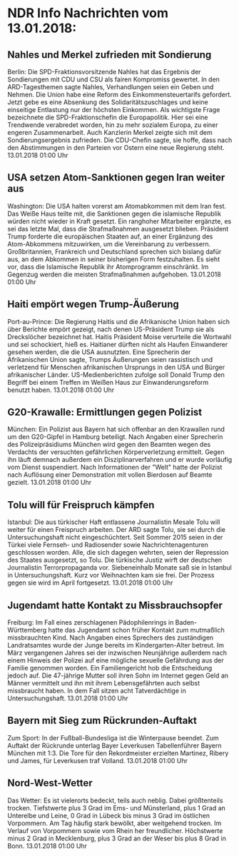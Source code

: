 # NDR Info Nachrichten vom 13.01.2018:


## Nahles und Merkel zufrieden mit Sondierung
Berlin: Die SPD-Fraktionsvorsitzende Nahles hat das Ergebnis der Sondierungen mit CDU und CSU als fairen Kompromiss gewertet. In den ARD-Tagesthemen sagte Nahles, Verhandlungen seien ein Geben und Nehmen. Die Union habe eine Reform des Einkommensteuertarifs gefordert. Jetzt gebe es eine Absenkung des Solidaritätszuschlages und keine einseitige Entlastung nur der höchsten Einkommen. Als wichtigste Frage bezeichnete die SPD-Fraktionschefin die Europapolitik. Hier sei eine Trendwende verabredet worden, hin zu mehr sozialem Europa, zu einer engeren Zusammenarbeit. Auch Kanzlerin Merkel zeigte sich mit dem Sondierungsergebnis zufrieden. Die CDU-Chefin sagte, sie hoffe, dass nach den Abstimmungen in den Parteien vor Ostern eine neue Regierung steht. 13.01.2018 01:00 Uhr 

## USA setzen Atom-Sanktionen gegen Iran weiter aus
Washington: Die USA halten vorerst am Atomabkommen mit dem Iran fest. Das Weiße Haus teilte mit, die Sanktionen gegen die islamische Republik würden nicht wieder in Kraft gesetzt. Ein ranghoher Mitarbeiter ergänzte, es sei das letzte Mal, dass die Strafmaßnahmen ausgesetzt blieben. Präsident Trump forderte die europäischen Staaten auf, an einer Ergänzung des Atom-Abkommens mitzuwirken, um die Vereinbarung zu verbessern. Großbritannien, Frankreich und Deutschland sprechen sich bislang dafür aus, an dem Abkommen in seiner bisherigen Form festzuhalten. Es sieht vor, dass die Islamische Republik ihr Atomprogramm einschränkt. Im Gegenzug werden die meisten Strafmaßnahmen aufgehoben. 13.01.2018 01:00 Uhr 

## Haiti empört wegen Trump-Äußerung
Port-au-Prince: Die Regierung Haitis und die Afrikanische Union haben sich über Berichte empört gezeigt, nach denen US-Präsident Trump sie als Dreckslöcher bezeichnet hat. Haitis Präsident Moise verurteile die Wortwahl und sei schockiert, hieß es. Haitianer dürften nicht als Haufen Einwanderer gesehen werden, die die USA ausnutzten. Eine Sprecherin der Afrikanischen Union sagte, Trumps Äußerungen seien rassistisch und verletzend für Menschen afrikanischen Ursprungs in den USA und Bürger afrikanischer Länder. US-Medienberichten zufolge soll Donald Trump den Begriff bei einem Treffen im Weißen Haus zur Einwanderungsreform benutzt haben. 13.01.2018 01:00 Uhr 

## G20-Krawalle: Ermittlungen gegen Polizist
München:	Ein Polizist aus Bayern hat sich offenbar an den Krawallen rund um den G20-Gipfel in Hamburg beteiligt. Nach Angaben einer Sprecherin des Polizeipräsidiums München wird gegen den Beamten wegen des Verdachts der versuchten gefährlichen Körperverletzung ermittelt. Gegen ihn läuft demnach außerdem ein Disziplinarverfahren und er wurde vorläufig vom Dienst suspendiert. Nach Informationen der "Welt" hatte der Polizist nach Auflösung einer Demonstration mit vollen Bierdosen auf Beamte gezielt. 13.01.2018 01:00 Uhr 

## Tolu will für Freispruch kämpfen
Istanbul:	Die aus türkischer Haft entlassene Journalistin Mesale Tolu will weiter für einen Freispruch arbeiten. Der ARD sagte Tolu, sie sei durch die Untersuchungshaft nicht eingeschüchtert. Seit Sommer 2015 seien in der Türkei viele Fernseh- und Radiosender sowie Nachrichtenagenturen geschlossen worden. Alle, die sich dagegen wehrten, seien der Repression des Staates ausgesetzt, so Tolu. Die türkische Justiz wirft der deutschen Journalistin Terrorpropaganda vor. Siebeneinhalb Monate saß sie in Istanbul in Untersuchungshaft. Kurz vor Weihnachten kam sie frei. Der Prozess gegen sie wird im April fortgesetzt. 13.01.2018 01:00 Uhr 

## Jugendamt hatte Kontakt zu Missbrauchsopfer
Freiburg: Im Fall eines zerschlagenen Pädophilenrings in Baden-Württemberg hatte das Jugendamt schon früher Kontakt zum mutmaßlich missbrauchten Kind. Nach Angaben eines Sprechers des zuständigen Landratsamtes wurde der Junge bereits im Kindergarten-Alter betreut. Im März vergangenen Jahres sei der inzwischen Neunjährige außerdem nach einem Hinweis der Polizei auf eine mögliche sexuelle Gefährdung aus der Familie genommen worden. Ein Familiengericht hob die Entscheidung jedoch auf. Die 47-jährige Mutter soll ihren Sohn im Internet gegen Geld an Männer vermittelt und ihn mit ihrem Lebensgefährten auch selbst missbraucht haben. In dem Fall sitzen acht Tatverdächtige in Untersuchungshaft. 13.01.2018 01:00 Uhr 

## Bayern mit Sieg zum Rückrunden-Auftakt
Zum Sport: In der Fußball-Bundesliga ist die Winterpause beendet. Zum Auftakt der Rückrunde unterlag Bayer Leverkusen Tabellenführer Bayern München mit 1:3. Die Tore für den Rekordmeister erzielten Martinez, Ribery und James, für Leverkusen traf Volland. 13.01.2018 01:00 Uhr 

## Nord-West-Wetter
Das Wetter: Es ist vielerorts bedeckt, teils auch neblig. Dabei größtenteils trocken. Tiefstwerte plus 3 Grad im Ems- und Münsterland, plus 1 Grad an Unterelbe und Leine, 0 Grad in Lübeck bis minus 3 Grad im östlichen Vorpommern. Am Tag häufig stark bewölkt, aber weitgehend trocken. Im Verlauf von Vorpommern sowie vom Rhein her freundlicher. Höchstwerte minus 2 Grad in Mecklenburg, plus 3 Grad an der Weser bis plus 8 Grad in Bonn. 13.01.2018 01:00 Uhr 
